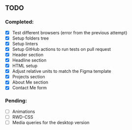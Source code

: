 ## TODO

### Completed:
- [X] Test different browsers (error from the previous attempt)
- [X] Setup folders tree
- [X] Setup linters
- [X] Setup GitHub actions to run tests on pull request
- [X] Header section
- [X] Headline section
- [X] HTML setup
- [X] Adjust relative units to match the Figma template
- [X] Projects section
- [X] About Me section
- [X] Contact Me form

### Pending:
- [ ] Animations
- [ ] RWD-CSS
- [ ] Media queries for the desktop version